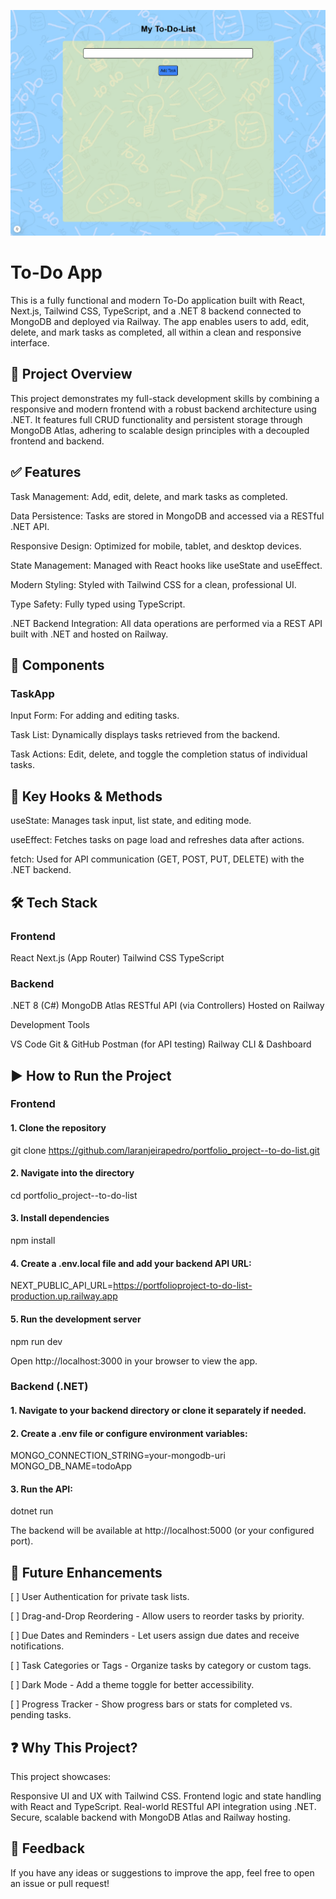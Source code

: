 ![App screenshot](./public/app-thumbnail.webp)
# To-Do App

This is a fully functional and modern To-Do application built with React, Next.js, Tailwind CSS, TypeScript, and a .NET 8 backend connected to MongoDB and deployed via Railway.
The app enables users to add, edit, delete, and mark tasks as completed, all within a clean and responsive interface.

## 🚀 Project Overview

This project demonstrates my full-stack development skills by combining a responsive and modern frontend with a robust backend architecture using .NET. It features full CRUD functionality and persistent storage through MongoDB Atlas, adhering to scalable design principles with a decoupled frontend and backend.

## ✅ Features

Task Management: Add, edit, delete, and mark tasks as completed.

Data Persistence: Tasks are stored in MongoDB and accessed via a RESTful .NET API.

Responsive Design: Optimized for mobile, tablet, and desktop devices.

State Management: Managed with React hooks like useState and useEffect.

Modern Styling: Styled with Tailwind CSS for a clean, professional UI.

Type Safety: Fully typed using TypeScript.

.NET Backend Integration: All data operations are performed via a REST API built with .NET and hosted on Railway.


## 🧩 Components

### TaskApp

Input Form: For adding and editing tasks.

Task List: Dynamically displays tasks retrieved from the backend.

Task Actions: Edit, delete, and toggle the completion status of individual tasks.


## 🔧 Key Hooks & Methods

useState: Manages task input, list state, and editing mode.

useEffect: Fetches tasks on page load and refreshes data after actions.

fetch: Used for API communication (GET, POST, PUT, DELETE) with the .NET backend.


## 🛠 Tech Stack

### Frontend

React
Next.js (App Router)
Tailwind CSS
TypeScript

### Backend

.NET 8 (C#)
MongoDB Atlas
RESTful API (via Controllers)
Hosted on Railway

Development Tools

VS Code
Git & GitHub
Postman (for API testing)
Railway CLI & Dashboard


## ▶️ How to Run the Project

### Frontend

#### 1. Clone the repository
git clone https://github.com/laranjeirapedro/portfolio_project--to-do-list.git

#### 2. Navigate into the directory
cd portfolio_project--to-do-list

#### 3. Install dependencies
npm install

#### 4. Create a .env.local file and add your backend API URL:
NEXT_PUBLIC_API_URL=https://portfolioproject-to-do-list-production.up.railway.app

#### 5. Run the development server
npm run dev

Open http://localhost:3000 in your browser to view the app.

### Backend (.NET)

#### 1. Navigate to your backend directory or clone it separately if needed.

#### 2. Create a .env file or configure environment variables:
MONGO_CONNECTION_STRING=your-mongodb-uri
MONGO_DB_NAME=todoApp

#### 3. Run the API:
dotnet run

The backend will be available at http://localhost:5000 (or your configured port).


## 🌱 Future Enhancements

[ ] User Authentication for private task lists.

[ ] Drag-and-Drop Reordering - Allow users to reorder tasks by priority.

[ ] Due Dates and Reminders - Let users assign due dates and receive notifications.

[ ] Task Categories or Tags - Organize tasks by category or custom tags.

[ ] Dark Mode - Add a theme toggle for better accessibility.

[ ] Progress Tracker - Show progress bars or stats for completed vs. pending tasks.


## ❓ Why This Project?

This project showcases:

Responsive UI and UX with Tailwind CSS.
Frontend logic and state handling with React and TypeScript.
Real-world RESTful API integration using .NET.
Secure, scalable backend with MongoDB Atlas and Railway hosting.


## 🙌 Feedback

If you have any ideas or suggestions to improve the app, feel free to open an issue or pull request!
